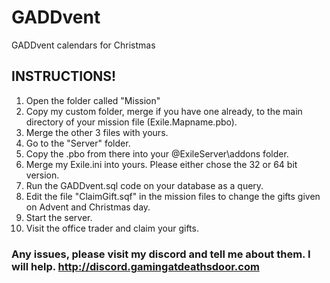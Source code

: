 # GADDvent
GADDvent calendars for Christmas

## INSTRUCTIONS!

1. Open the folder called "Mission"
2. Copy my custom folder, merge if you have one already, to the main directory of your mission file (Exile.Mapname.pbo).
3. Merge the other 3 files with yours.
4. Go to the "Server" folder.
5. Copy the .pbo from there into your @ExileServer\addons folder.
6. Merge my Exile.ini into yours. Please either chose the 32 or 64 bit version.
7. Run the GADDvent.sql code on your database as a query.
8. Edit the file "ClaimGift.sqf" in the mission files to change the gifts given on Advent and Christmas day.
9. Start the server.
10. Visit the office trader and claim your gifts.

### Any issues, please visit my discord and tell me about them. I will help. http://discord.gamingatdeathsdoor.com
